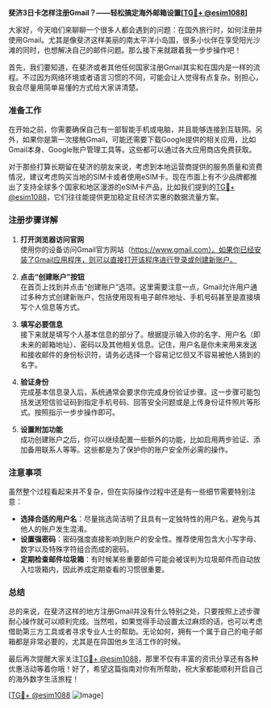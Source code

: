 **斐济3日卡怎样注册Gmail？——轻松搞定海外邮箱设置[[TG💪+ @esim1088](https://t.me/s/esim1088)]**

大家好，今天咱们来聊聊一个很多人都会遇到的问题：在国外旅行时，如何注册并使用Gmail。尤其是像斐济这样美丽的南太平洋小岛国，很多小伙伴在享受阳光沙滩的同时，也想解决自己的邮件问题。那么接下来就跟着我一步步操作吧！

首先，我们要知道，在斐济或者其他任何国家注册Gmail其实和在国内是一样的流程。不过因为网络环境或者语言习惯的不同，可能会让人觉得有点复杂。别担心，我会尽量用简单易懂的方式给大家讲清楚。

### **准备工作**
在开始之前，你需要确保自己有一部智能手机或电脑，并且能够连接到互联网。另外，如果你是第一次接触Gmail，可能还需要下载Google提供的相关应用，比如Gmail本身、Google账户管理工具等。这些都可以通过各大应用商店免费获取。

对于那些打算长期留在斐济的朋友来说，考虑到本地运营商提供的服务质量和资费情况，建议考虑购买当地的SIM卡或者使用eSIM卡。现在市面上有不少品牌都推出了支持全球多个国家和地区漫游的eSIM卡产品，比如我们提到的[TG💪+ @esim1088](https://t.me/s/esim1088)，它们往往能提供更加稳定且经济实惠的数据流量方案。

### **注册步骤详解**
1. **打开浏览器访问官网**  
   使用你的设备访问Gmail官方网站（https://www.gmail.com）。如果你已经安装了Gmail应用程序，则可以直接打开该程序进行登录或创建新账户。

2. **点击“创建账户”按钮**  
   在首页上找到并点击“创建账户”选项。这里需要注意一点，Gmail允许用户通过多种方式创建新账户，包括使用现有电子邮件地址、手机号码甚至是直接填写个人信息等方式。

3. **填写必要信息**  
   接下来就是填写个人基本信息的部分了。根据提示输入你的名字、用户名（即未来的邮箱地址）、密码以及其他相关信息。记住，用户名是你未来用来发送和接收邮件的身份标识符，请务必选择一个容易记忆但又不容易被他人猜到的名字。

4. **验证身份**  
   完成基本信息录入后，系统通常会要求你完成身份验证步骤。这一步骤可能包括发送短信验证码到指定手机号码、回答安全问题或是上传身份证件照片等形式。按照指示一步步操作即可。

5. **设置附加功能**  
   成功创建账户之后，你可以继续配置一些额外的功能，比如启用两步验证、添加备用联系人等等。这些都是为了保护你的账户安全所必需的操作。

### **注意事项**
虽然整个过程看起来并不复杂，但在实际操作过程中还是有一些细节需要特别注意：

- **选择合适的用户名**：尽量挑选简洁明了且具有一定独特性的用户名，避免与其他人的账户发生混淆。
- **设置强密码**：密码强度直接影响到账户的安全性。推荐使用包含大小写字母、数字以及特殊字符组合而成的密码。
- **定期检查邮件垃圾箱**：有时候某些重要邮件可能会被误判为垃圾邮件而自动放入垃圾箱内，因此养成定期查看的习惯很重要。

### **总结**
总的来说，在斐济这样的地方注册Gmail并没有什么特别之处，只要按照上述步骤耐心操作就可以顺利完成。当然啦，如果觉得手动设置太过麻烦的话，也可以考虑借助第三方工具或者寻求专业人士的帮助。无论如何，拥有一个属于自己的电子邮箱都是非常必要的，尤其是在异国他乡生活工作的时候。

最后再次提醒大家关注[TG💪+ @esim1088](https://t.me/s/esim1088)，那里不仅有丰富的资讯分享还有各种优惠活动等着你哦！好了，希望这篇指南对你有所帮助，祝大家都能顺利开启自己的海外数字生活旅程！

[[TG💪+ @esim1088](https://t.me/s/esim1088) ![Image](https://i.postimg.cc/4NQfJmqS/Snipaste-2025-05-13-00-14-12.png)]